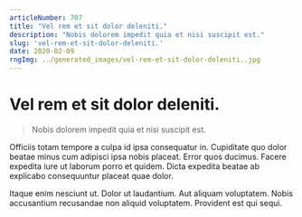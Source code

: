 ```yaml
---
articleNumber: 707
title: "Vel rem et sit dolor deleniti."
description: "Nobis dolorem impedit quia et nisi suscipit est."
slug: 'vel-rem-et-sit-dolor-deleniti.'
date: 2020-02-09
rngImg: ../generated_images/vel-rem-et-sit-dolor-deleniti..jpg
---
```


# Vel rem et sit dolor deleniti.

> Nobis dolorem impedit quia et nisi suscipit est.

Officiis totam tempore a culpa id ipsa consequatur in. Cupiditate quo dolor beatae minus cum adipisci ipsa nobis placeat. Error quos ducimus. Facere expedita iure ut laborum porro et quidem. Dicta expedita beatae ab explicabo consequuntur placeat quae dolor.
 Itaque enim nesciunt ut. Dolor ut laudantium. Aut aliquam voluptatem. Nobis accusantium recusandae non aliquid voluptatem. Provident est qui sequi.
